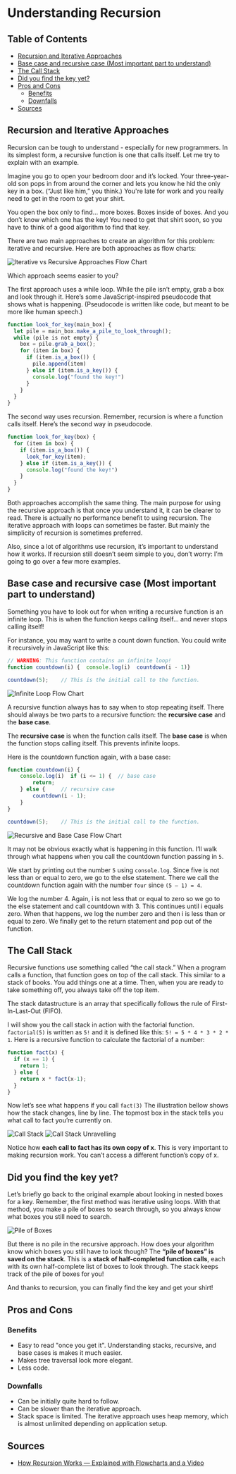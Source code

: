 # Understanding Recursion

## Table of Contents
- [Recursion and Iterative Approaches](#recursion-and-iterative-approaches)
- [Base case and recursive case (Most important part to understand)](#base-case-and-recursive-case--most-important-part-to-understand-)
- [The Call Stack](#the-call-stack)
- [Did you find the key yet?](#did-you-find-the-key-yet-)
- [Pros and Cons](#pros-and-cons)
  * [Benefits](#benefits)
  * [Downfalls](#downfalls)
- [Sources](#sources)

## Recursion and Iterative Approaches
Recursion can be tough to understand - especially for new programmers. In its
simplest form, a recursive function is one that calls itself. Let me try to
explain with an example.

Imagine you go to open your bedroom door and it’s locked. Your three-year-old
son pops in from around the corner and lets you know he hid the only key in a
box. (“Just like him,” you think.) You're late for work and you really need to
get in the room to get your shirt.

You open the box only to find… more boxes. Boxes inside of boxes. And you don’t
know which one has the key! You need to get that shirt soon, so you have to think
of a good algorithm to find that key.

There are two main approaches to create an algorithm for this problem: iterative
and recursive. Here are both approaches as flow charts:

![Iterative vs Recursive Approaches Flow Chart](./resources/recursion/iterative-vs-recursion-options.png)

Which approach seems easier to you?

The first approach uses a while loop. While the pile isn’t empty, grab a box and
look through it. Here’s some JavaScript-inspired pseudocode that shows what is
happening. (Pseudocode is written like code, but meant to be more like human speech.)

```javascript
function look_for_key(main_box) {
  let pile = main_box.make_a_pile_to_look_through();
  while (pile is not empty) {
    box = pile.grab_a_box();
    for (item in box) {
      if (item.is_a_box()) {
        pile.append(item)
      } else if (item.is_a_key()) {
        console.log("found the key!")
      }
    }
  }
}
```

The second way uses recursion. Remember, recursion is where a function calls
itself. Here’s the second way in pseudocode.

```javascript
function look_for_key(box) {
  for (item in box) {
    if (item.is_a_box()) {
      look_for_key(item);
    } else if (item.is_a_key()) {
      console.log("found the key!")
    } 
  }
}
```

Both approaches accomplish the same thing. The main purpose for using the
recursive approach is that once you understand it, it can be clearer to read.
There is actually no performance benefit to using recursion. The iterative approach
with loops can sometimes be faster. But mainly the simplicity of recursion is
sometimes preferred.

Also, since a lot of algorithms use recursion, it’s important to understand how
it works. If recursion still doesn’t seem simple to you, don’t worry: I’m going to
go over a few more examples.

## Base case and recursive case (Most important part to understand)
Something you have to look out for when writing a recursive function is an infinite
loop. This is when the function keeps calling itself… and never stops calling itself!

For instance, you may want to write a count down function. You could write it
recursively in JavaScript like this:

```javascript
// WARNING: This function contains an infinite loop!
function countdown(i) {  console.log(i)  countdown(i - 1)}

countdown(5);    // This is the initial call to the function.
```

![Infinite Loop Flow Chart](./resources/recursion/infinite-loop.png)

A recursive function always has to say when to stop repeating itself. There
should always be two parts to a recursive function: the **recursive case** and the
**base case**.

The **recursive case** is when the function calls itself. 
The **base case** is when the function stops calling itself. This prevents infinite loops.

Here is the countdown function again, with a base case:

```javascript
function countdown(i) {
    console.log(i)  if (i <= 1) {  // base case
        return;
    } else {     // recursive case
        countdown(i - 1);
    }
}

countdown(5);    // This is the initial call to the function.
```

![Recursive and Base Case Flow Chart](./resources/recursion/recursive-and-base-case.png)

It may not be obvious exactly what is happening in this function. I’ll walk through what
happens when you call the countdown function passing in `5`.

We start by printing out the number `5` using `console.log`. Since five is not less than or
equal to zero, we go to the else statement. There we call the countdown function again
with the number `four` since `(5 – 1) = 4`.

We log the number 4. Again, i is not less that or equal to zero so we go to the else
statement and call countdown with 3. This continues until i equals zero. When that
happens, we log the number zero and then i is less than or equal to zero. We finally
get to the return statement and pop out of the function.

## The Call Stack
Recursive functions use something called “the call stack.” When a program calls a
function, that function goes on top of the call stack. This similar to a stack of
books. You add things one at a time. Then, when you are ready to take something
off, you always take off the top item.

The stack datastructure is an array that specifically follows the rule of
First-In-Last-Out (FIFO).

I will show you the call stack in action with the factorial function. `factorial(5)`
is written as `5!` and it is defined like this: `5! = 5 * 4 * 3 * 2 * 1`. Here is
a recursive function to calculate the factorial of a number:

```javascript
function fact(x) {
  if (x == 1) {
    return 1;
  } else {
    return x * fact(x-1);
  }
}
```

Now let’s see what happens if you call `fact(3)` The illustration bellow shows how
the stack changes, line by line. The topmost box in the stack tells you what call
to fact you’re currently on.

![Call Stack](./resources/recursion/call-stack.png)
![Call Stack Unravelling](./resources/recursion/call-stack-base-case-unravel.png)

Notice how **each call to fact has its own copy of x**. This is very important to making
recursion work. You can’t access a different function’s copy of x.

## Did you find the key yet?
Let’s briefly go back to the original example about looking in nested boxes for a
key. Remember, the first method was iterative using loops. With that method, you
make a pile of boxes to search through, so you always know what boxes you still
need to search.

![Pile of Boxes](./resources/recursion/pile-of-boxes.png)

But there is no pile in the recursive approach. How does your algorithm know which
boxes you still have to look though? The **“pile of boxes” is saved on the stack**. This
is a **stack of half-completed function calls**, each with its own half-complete list of
boxes to look through. The stack keeps track of the pile of boxes for you!

And thanks to recursion, you can finally find the key and get your shirt!

## Pros and Cons

### Benefits
- Easy to read "once you get it". Understanding stacks, recursive, and base cases is
makes it much easier.
- Makes tree traversal look more elegant.
- Less code.

### Downfalls
- Can be initially quite hard to follow.
- Can be slower than the iterative approach.
- Stack space is limited. The iterative approach uses heap memory, which is almost
unlimited depending on application setup.

## Sources
- [How Recursion Works — Explained with Flowcharts and a Video](https://www.freecodecamp.org/news/how-recursion-works-explained-with-flowcharts-and-a-video-de61f40cb7f9/)
